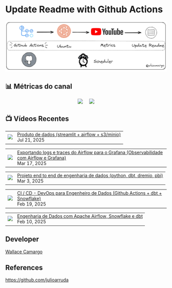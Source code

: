 # Update Readme with Github Actions

![Imagemi](./assets/architecture.png)


## 📊 Métricas do canal

<div style="display: flex; justify-content: center;">
  <div style="margin-right: 10px;">
    <a href="http://youtube.com/@wallacecamargo1043?sub_confirmation=1">
      <img src="https://img.shields.io/youtube/channel/subscribers/UCK0B4IoF57JoiVVVeEcN8-A" />
    </a>
  </div>

  <div style="margin-left: 10px;">
    <a href="http://youtube.com/@wallacecamargo1043?sub_confirmation=1">
      <img src="https://img.shields.io/youtube/channel/views/UCK0B4IoF57JoiVVVeEcN8-A" />
    </a>
  </div>
</div>


## 📺 Vídeos Recentes

<!-- YOUTUBE:START --><table><tr><td><a href="https://www.youtube.com/watch?v=kiq0tzC1Q6Y"><img width="140px" src="https://i.ytimg.com/vi/kiq0tzC1Q6Y/mqdefault.jpg"></a></td>
<td><a href="https://www.youtube.com/watch?v=kiq0tzC1Q6Y">Produto de dados &lpar;streamlit + airflow + s3/minio&rpar;</a><br/>Jul 21, 2025</td></tr></table>
<table><tr><td><a href="https://www.youtube.com/watch?v=kIqbvSd_rH8"><img width="140px" src="https://i.ytimg.com/vi/kIqbvSd_rH8/mqdefault.jpg"></a></td>
<td><a href="https://www.youtube.com/watch?v=kIqbvSd_rH8">Exportando logs e traces do Airflow para o Grafana &lpar;Observabilidade com Airflow e Grafana&rpar;</a><br/>Mar 17, 2025</td></tr></table>
<table><tr><td><a href="https://www.youtube.com/watch?v=eiM05UZy-ag"><img width="140px" src="https://i.ytimg.com/vi/eiM05UZy-ag/mqdefault.jpg"></a></td>
<td><a href="https://www.youtube.com/watch?v=eiM05UZy-ag">Projeto end to end de engenharia de dados &lpar;python, dbt, dremio, pbi&rpar;</a><br/>Mar 3, 2025</td></tr></table>
<table><tr><td><a href="https://www.youtube.com/watch?v=frqwfqmhorU"><img width="140px" src="https://i.ytimg.com/vi/frqwfqmhorU/mqdefault.jpg"></a></td>
<td><a href="https://www.youtube.com/watch?v=frqwfqmhorU">CI / CD - DevOps para Engenheiro de Dados &lpar;Github Actions + dbt + Snowflake&rpar;</a><br/>Feb 19, 2025</td></tr></table>
<table><tr><td><a href="https://www.youtube.com/watch?v=mBrk5hvqc84"><img width="140px" src="https://i.ytimg.com/vi/mBrk5hvqc84/mqdefault.jpg"></a></td>
<td><a href="https://www.youtube.com/watch?v=mBrk5hvqc84">Engenharia de Dados com Apache Airflow, Snowflake e dbt</a><br/>Feb 10, 2025</td></tr></table>
<!-- YOUTUBE:END -->


## Developer

[Wallace Camargo](https://www.linkedin.com/in/wallace-camargo-35b615171/) 


## References

https://github.com/julioarruda









